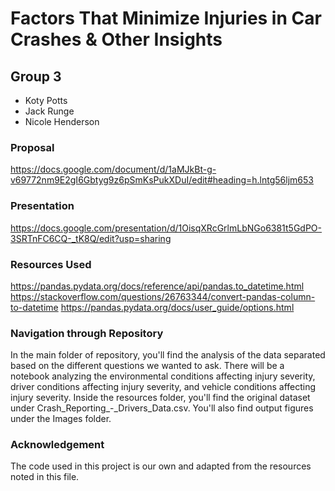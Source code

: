 # Factors That Minimize Injuries in Car Crashes & Other Insights
## Group 3
<ul>
  <li>Koty Potts</li>
  <li>Jack Runge</li>
  <li>Nicole Henderson</li>
</ul>

### Proposal
https://docs.google.com/document/d/1aMJkBt-g-v69772nm9E2gI6Gbtyg9z6pSmKsPukXDuI/edit#heading=h.lntg56ljm653

### Presentation
https://docs.google.com/presentation/d/1OisqXRcGrlmLbNGo6381t5GdPO-3SRTnFC6CQ-_tK8Q/edit?usp=sharing

### Resources Used
https://pandas.pydata.org/docs/reference/api/pandas.to_datetime.html
https://stackoverflow.com/questions/26763344/convert-pandas-column-to-datetime
https://pandas.pydata.org/docs/user_guide/options.html

### Navigation through Repository
In the main folder of repository, you'll find the analysis of the data separated based on the different questions we wanted to ask. There will be a notebook analyzing the environmental conditions affecting injury severity, driver conditions affecting injury severity, and vehicle conditions affecting injury severity. Inside the resources folder, you'll find the original dataset under Crash_Reporting_-_Drivers_Data.csv. You'll also find output figures under the Images folder.

### Acknowledgement
The code used in this project is our own and adapted from the resources noted in this file. 

